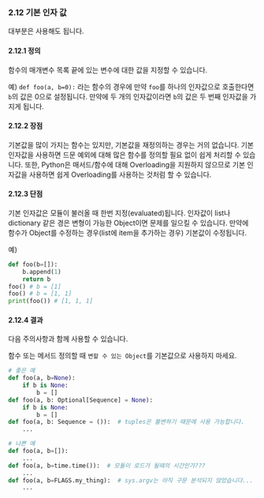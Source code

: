 <a id="s2.12-default-argument-values"></a>
<a id="default-argument-values"></a>
### 2.12 기본 인자 값

대부분은 사용해도 됩니다.

<a id="s2.12.1-definition"></a>
#### 2.12.1 정의

함수의 매개변수 목록 끝에 있는 변수에 대한 값을 지정할 수 있습니다.

예) `def foo(a, b=0):` 라는 함수의 경우에 만약 `foo`를 하나의 인자값으로 호출한다면 `b`의 값은 0으로 설정됩니다. 만약에 두 개의 인자값이라면 `b`의 값은 두 번째 인자값을 가지게 됩니다.

<a id="s2.12.2-pros"></a>
#### 2.12.2 장점

기본값을 많이 가지는 함수는 있지만, 기본값을 재정의하는 경우는 거의 없습니다.
기본 인자값을 사용하면 드문 예외에 대해 많은 함수를 정의할 필요 없이 쉽게 처리할 수 있습니다.
또한, Python은 매서드/함수에 대해 Overloading을 지원하지 않으므로 기본 인자값을 사용하면 쉽게 Overloading를 사용하는 것처럼 할 수 있습니다.

<a id="s2.12.3-cons"></a>
#### 2.12.3 단점

기본 인자값은 모듈이 불러올 때 한번 지정(evaluated)됩니다. 인자값이 list나 dictionary 같은 경은 변형이 가능한 Object이면 문제를 일으킬 수 있습니다. 만약에 함수가 Object를 수정하는 경우(list에 item을 추가하는 경우) 기본값이 수정됩니다.

예)

```python
def foo(b=[]):
    b.append(1)
    return b
foo() # b = [1]
foo() # b = [1, 1]
print(foo()) # [1, 1, 1]
```

<a id="s2.12.4-decision"></a>
#### 2.12.4 결과

다음 주의사항과 함께 사용할 수 있습니다.

함수 또는 메서드 정의할 때 `변할 수 있는 Object`를 기본값으로 사용하지 마세요.

```python
# 좋은 예
def foo(a, b=None):
    if b is None:
        b = []
def foo(a, b: Optional[Sequence] = None):
    if b is None:
        b = []
def foo(a, b: Sequence = ()):  # tuples은 불변하기 때문에 사용 가능합니다.
    ...
```

```python
# 나쁜 예
def foo(a, b=[]):
    ...
def foo(a, b=time.time()):  # 모듈이 로드가 될때의 시간인가???
    ...
def foo(a, b=FLAGS.my_thing):  # sys.argv는 아직 구문 분석되지 않았습니다...
    ...
```
